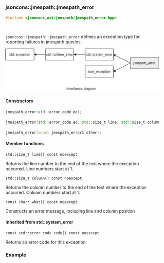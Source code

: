 ### jsoncons::jmespath::jmespath_error

```c++
#include <jsoncons_ext/jmespath/jmespath_error.hpp>
```

<br>

`jsoncons::jmespath::jmespath_error` defines an exception type for reporting failures in jmespath queries.

![jmespath_error](./diagrams/jmespath_error.png)

#### Constructors
```c++
jmespath_error(std::error_code ec);

jmespath_error(std::error_code ec, std::size_t line, std::size_t column);

jmespath_error(const jmespath_error& other);
```
#### Member functions

    std::size_t line() const noexcept
Returns the line number to the end of the text where the exception occurred.
Line numbers start at 1.

    std::size_t column() const noexcept
Returns the column number to the end of the text where the exception occurred.
Column numbers start at 1.

    const char* what() const noexcept
Constructs an error message, including line and column position

#### Inherited from std::system_error

    const std::error_code code() const noexcept
Returns an error code for this exception

### Example


